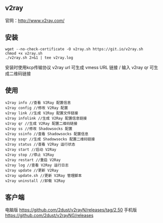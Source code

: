 ## v2ray
官网：http://www.v2ray.com/
## 安装
```shell
wget --no-check-certificate -O v2ray.sh https://git.io/v2ray.sh
chmod +x v2ray.sh 
./v2ray.sh 2>&1 | tee v2ray.log
```
安装时使用kcp传输协议
v2ray url 可生成 vmess URL 链接 / 输入 v2ray qr 可生成二维码链接
## 使用
```shell
v2ray info //查看 V2Ray 配置信息
v2ray config //修改 V2Ray 配置
v2ray link //生成 V2Ray 配置文件链接
v2ray infolink //生成 V2Ray 配置信息链接
v2ray qr //生成 V2Ray 配置二维码链接
v2ray ss //修改 Shadowsocks 配置
v2ray ssinfo //查看 Shadowsocks 配置信息
v2ray ssqr //生成 Shadowsocks 配置二维码链接
v2ray status //查看 V2Ray 运行状态
v2ray start //启动 V2Ray
v2ray stop //停止 V2Ray
v2ray restart //重启 V2Ray
v2ray log //查看 V2Ray 运行日志
v2ray update //更新 V2Ray
v2ray update.sh //更新 V2Ray 管理脚本
v2ray uninstall //卸载 V2Ray

```
## 客户端
电脑版
https://github.com/2dust/v2rayN/releases/tag/2.50
手机版
https://github.com/2dust/v2rayNG/releases
